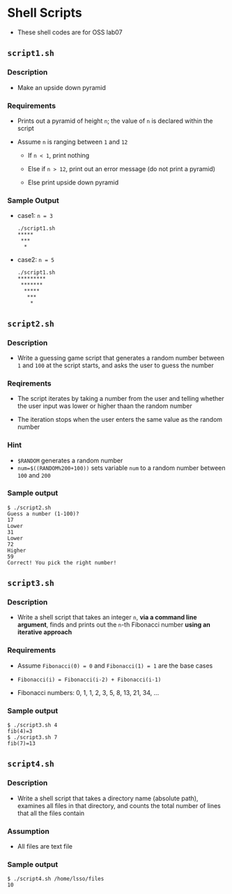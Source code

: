 # Shell Scripts

* These shell codes are for OSS lab07

## `script1.sh`

### Description

* Make an upside down pyramid

### Requirements

* Prints out a pyramid of height `n`; the value of `n` is declared within the script

* Assume `n` is ranging between `1` and `12`
  
  * If `n < 1`, print nothing
  
  * Else if `n > 12`, print out an error message (do not print a pyramid)
  
  * Else print upside down pyramid

### Sample Output

* case1: `n = 3`
  ```
  ./script1.sh
  *****
   ***
    *
  ```

* case2: `n = 5`
  ```
  ./script1.sh
  *********
   *******
    *****
     ***
      *
  ```

## `script2.sh`

### Description

* Write a guessing game script that generates a random number between `1` and `100` at the script starts, and asks the user to guess the number

### Reqirements 

* The script iterates by taking a number from the user and telling whether the user input was lower or higher thaan the random number

* The iteration stops when the user enters the same value as the random number

### Hint

* `$RANDOM` generates a random number
* `num=$((RANDOM%200+100))` sets variable `num` to a random number between `100` and `200`

### Sample output

```
$ ./script2.sh
Guess a number (1-100)?
17
Lower
31
Lower
72
Higher
59
Correct! You pick the right number!
```

## `script3.sh`

### Description

* Write a shell script that takes an integer `n`, **via a command line argument**, finds and prints out the `n`-th Fibonacci number **using an iterative approach**

### Requirements

* Assume `Fibonacci(0) = 0` and `Fibonacci(1) = 1` are the base cases

* `Fibonacci(i) = Fibonacci(i-2) + Fibonacci(i-1)`

* Fibonacci numbers: 0, 1, 1, 2, 3, 5, 8, 13, 21, 34, ...

### Sample output

```
$ ./script3.sh 4
fib(4)=3
$ ./script3.sh 7
fib(7)=13
```

## `script4.sh`

### Description

* Write a shell script that takes a directory name (absolute path), examines all files in that directory, and counts the total number of lines that all the files contain

### Assumption

* All files are text file

### Sample output

```
$ ./script4.sh /home/lsso/files
10
```